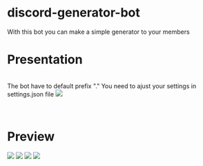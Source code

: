 # discord-generator-bot
With this bot you can make a simple generator to your members
<h1>Presentation</h1></br>
The bot have to default prefix "."
You need to ajust your settings in settings.json file
<img src="https://i.ibb.co/7nnCGWx/image.png"></br></br></br>
<h1>Preview</h1>
<img src="https://i.ibb.co/rc7pVfj/image.png">
<img src="https://i.ibb.co/LvgD9pY/image.png">
<img src="https://i.ibb.co/0GSY9ZK/image.png">
<img src="https://i.ibb.co/d5KbDn3/image.png">
